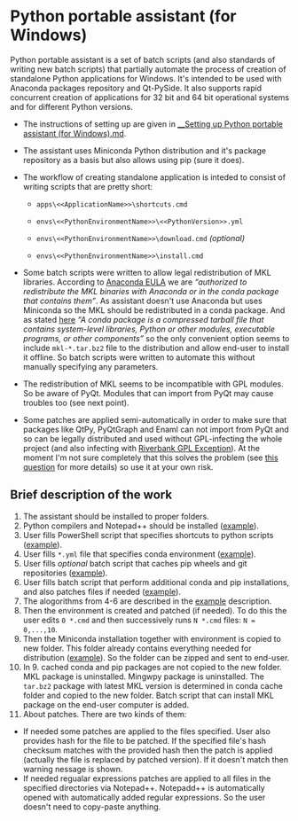 # Python portable assistant (for Windows)


Python portable assistant is a set of batch scripts (and also standards of writing new batch scripts) that partially automate the process of creation of standalone Python applications for Windows. It's intended to be used with Anaconda packages repository and Qt-PySide. It also supports rapid concurrent creation of applications for 32 bit and 64 bit operational systems and for different Python versions. 

- The instructions of setting up are given in [__Setting up Python portable assistant (for Windows).md][setup].

- The assistant uses Miniconda Python distribution and it's package repository as a basis but also allows using pip (sure it does).

- The workflow of creating standalone application is inteded to consist of writing scripts that are pretty short:
    
    - `apps\<<ApplicationName>>\shortcuts.cmd`
	
    - `envs\<<PythonEnvironmentName>>\<<PythonVersion>>.yml`
	
    - `envs\<<PythonEnvironmentName>>\download.cmd` *(optional)*
	
    - `envs\<<PythonEnvironmentName>>\install.cmd`

- Some batch scripts were written to allow legal redistribution of MKL libraries. According to [Anaconda EULA](https://docs.continuum.io/anaconda/eula) we are *“authorized to redistribute the MKL binaries with Anaconda or in the conda package that contains them”*. As assistant doesn't use Anaconda but uses Miniconda so the MKL should be redistributed in a conda package. And as stated [here](http://conda.pydata.org/docs/intro.html) *“A conda package is a compressed tarball file that contains system-level libraries, Python or other modules, executable programs, or other components”* so the only convenient option seems to include `mkl-*.tar.bz2` file to the distribution and allow end-user to install it offline. So batch scripts were written to automate this without manually specifying any parameters.

- The redistribution of MKL seems to be incompatible with GPL modules. So be aware of PyQt. Modules that can import from PyQt may cause troubles too (see next point).

- Some patches are applied semi-automatically in order to make sure that packages like QtPy, PyQtGraph and Enaml can not import from PyQt and so can be legally distributed and used without GPL-infecting the whole project (and also infecting with [Riverbank GPL Exception](https://github.com/cms-externals/pyqt/blob/master/GPL_EXCEPTION.TXT)). At the moment I'm not sure completely that this solves the problem (see [this question](http://kiwi0fruit.tumblr.com/post/145394097575) for more details) so use it at your own risk.


## Brief description of the work

1. The assistant should be installed to proper folders.
2. Python compilers and Notepad++ should be installed ([example][setup]). 
3. User fills PowerShell script that specifies shortcuts to python scripts ([example][shortcuts]).
4. User fills `*.yml` file that specifies conda environment ([example][enaml_test_yml]).
5. User fills *optional* batch script that caches pip wheels and git repositories ([example][enaml_test_download]).
6. User fills batch script that perform additional conda and pip installations, and also patches files if needed ([example][enaml_test_install]).
7. The alogorithms from 4-6 are described in the [example][enaml_test_information] description. 
8. Then the environment is created and patched (if needed). To do this the user edits `0 *.cmd` and then successively runs `N *.cmd` files: `N = 0,...,10`.
9. Then the Miniconda installation together with environment is copied to new folder. This folder already contains everything needed for distribution ([example][output_example]). So the folder can be zipped and sent to end-user.
10. In 9. cached conda and pip packages are not copied to the new folder. MKL package is uninstalled. Mingwpy package is uninstalled. The `tar.bz2` package with latest MKL version is determined in conda cache folder and copied to the new folder. Batch script that can install MKL package on the end-user computer is added.
11. About patches. There are two kinds of them:
  - If needed some patches are applied to the files specified. User also provides hash for the file to be patched. If the specified file's hash checksum matches with the provided hash then the patch is applied (actually the file is replaced by patched version). If it doesn't match then warning nessage is shown.
  - If needed regualar expressions patches are applied to all files in the specified directories via Notepad++. Notepadd++ is automatically opened with automatically added regular expressions. So the user doesn't need to copy-paste anything.


[setup]: https://github.com/kiwi0fruit/python-portable-assistant/blob/master/__Setting%20up%20Python%20portable%20assistant%20(for%20Windows).md
[shortcuts]: https://github.com/kiwi0fruit/python-portable-assistant/blob/master/apps/pyqtgraph2enaml/shortcuts.ps1
[enaml_test_yml]: https://github.com/kiwi0fruit/python-portable-assistant/blob/master/envs/enaml_test/py27.yml
[enaml_test_download]: https://github.com/kiwi0fruit/python-portable-assistant/blob/master/envs/enaml_test/download.cmd
[enaml_test_install]: https://github.com/kiwi0fruit/python-portable-assistant/blob/master/envs/enaml_test/install.cmd
[enaml_test_information]: https://github.com/kiwi0fruit/python-portable-assistant/blob/master/envs/enaml_test/information.md
[output_example]: https://github.com/kiwi0fruit/python-portable-assistant/tree/master/__hidden/output_example_without_interpreter
